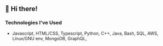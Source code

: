 ## 👋 Hi there!

### Technologies I've Used
- Javascript, HTML/CSS, Typescript, Python, C++, Java, Bash, SQL, AWS, Linux/GNU env, MongoDB, GraphQL,
